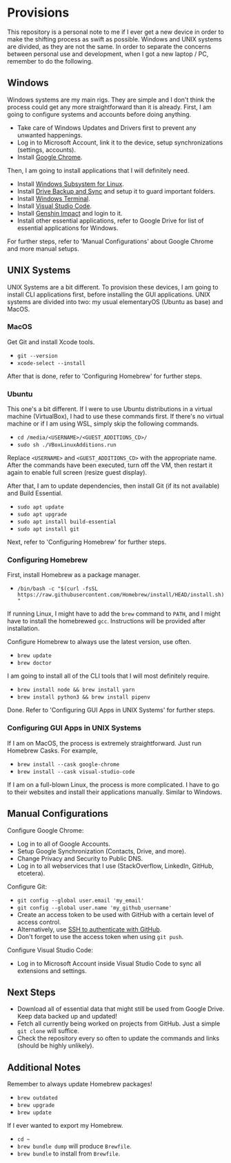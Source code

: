 # Provisions

This repository is a personal note to me if I ever get a new device in order to make the shifting process as swift as possible. Windows and UNIX systems are divided, as they are not the same. In order to separate the concerns between personal use and development, when I got a new laptop / PC, remember to do the following.

## Windows

Windows systems are my main rigs. They are simple and I don't think the process could get any more straightforward than it is already. First, I am going to configure systems and accounts before doing anything.

- Take care of Windows Updates and Drivers first to prevent any unwanted happenings.
- Log in to Microsoft Account, link it to the device, setup synchronizations (settings, accounts).
- Install [Google Chrome](https://www.google.com/chrome/).

Then, I am going to install applications that I will definitely need.

- Install [Windows Subsystem for Linux](https://docs.microsoft.com/en-us/windows/wsl/install-win10).
- Install [Drive Backup and Sync](https://www.google.com/drive/download/) and setup it to guard important folders.
- Install [Windows Terminal](https://docs.microsoft.com/en-us/windows/terminal/get-started).
- Install [Visual Studio Code](https://code.visualstudio.com/).
- Install [Genshin Impact](https://genshin.mihoyo.com/) and login to it.
- Install other essential applications, refer to Google Drive for list of essential applications for Windows.

For further steps, refer to 'Manual Configurations' about Google Chrome and more manual setups.

## UNIX Systems

UNIX Systems are a bit different. To provision these devices, I am going to install CLI applications first, before installing the GUI applications. UNIX systems are divided into two: my usual elementaryOS (Ubuntu as base) and MacOS.

### MacOS

Get Git and install Xcode tools.

- `git --version`
- `xcode-select --install`

After that is done, refer to 'Configuring Homebrew' for further steps.

### Ubuntu

This one's a bit different. If I were to use Ubuntu distributions in a virtual machine (VirtualBox), I had to use these commands first. If there's no virtual machine or if I am using WSL, simply skip the following commands.

- `cd /media/<USERNAME>/<GUEST_ADDITIONS_CD>/`
- `sudo sh ./VBoxLinuxAdditions.run`

Replace `<USERNAME>` and `<GUEST_ADDITIONS_CD>` with the appropriate name. After the commands have been executed, turn off the VM, then restart it again to enable full screen (resize guest display).

After that, I am to update dependencies, then install Git (if its not available) and Build Essential.

- `sudo apt update`
- `sudo apt upgrade`
- `sudo apt install build-essential`
- `sudo apt install git`

Next, refer to 'Configuring Homebrew' for further steps.

### Configuring Homebrew

First, install Homebrew as a package manager.

- `/bin/bash -c "$(curl -fsSL https://raw.githubusercontent.com/Homebrew/install/HEAD/install.sh)"`

If running Linux, I might have to add the `brew` command to `PATH`, and I might have to install the homebrewed `gcc`. Instructions will be provided after installation.

Configure Homebrew to always use the latest version, use often.

- `brew update`
- `brew doctor`

I am going to install all of the CLI tools that I will most definitely require.

- `brew install node && brew install yarn`
- `brew install python3 && brew install pipenv`

Done. Refer to 'Configuring GUI Apps in UNIX Systems' for further steps.

### Configuring GUI Apps in UNIX Systems

If I am on MacOS, the process is extremely straightforward. Just run Homebrew Casks. For example,

- `brew install --cask google-chrome`
- `brew install --cask visual-studio-code`

If I am on a full-blown Linux, the process is more complicated. I have to go to their websites and install their applications manually. Similar to Windows.

## Manual Configurations

Configure Google Chrome:

- Log in to all of Google Accounts.
- Setup Google Synchronization (Contacts, Drive, and more).
- Change Privacy and Security to Public DNS.
- Log in to all webservices that I use (StackOverflow, LinkedIn, GitHub, etcetera).

Configure Git:

- `git config --global user.email 'my_email'`
- `git config --global user.name 'my_github_username'`
- Create an access token to be used with GitHub with a certain level of access control.
- Alternatively, use [SSH to authenticate with GitHub](https://docs.github.com/en/github/authenticating-to-github/generating-a-new-ssh-key-and-adding-it-to-the-ssh-agent).
- Don't forget to use the access token when using `git push`.

Configure Visual Studio Code:

- Log in to Microsoft Account inside Visual Studio Code to sync all extensions and settings.

## Next Steps

- Download all of essential data that might still be used from Google Drive. Keep data backed up and updated!
- Fetch all currently being worked on projects from GitHub. Just a simple `git clone` will suffice.
- Check the repository every so often to update the commands and links (should be highly unlikely).

## Additional Notes

Remember to always update Homebrew packages!

- `brew outdated`
- `brew upgrade`
- `brew update`

If I ever wanted to export my Homebrew.

- `cd ~`
- `brew bundle dump` will produce `Brewfile`.
- `brew bundle` to install from `Brewfile`.
